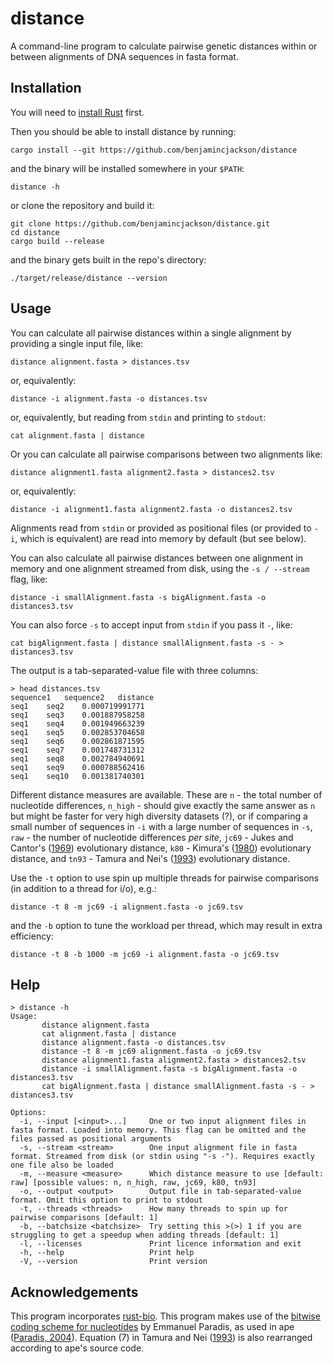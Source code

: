 # distance

A command-line program to calculate pairwise genetic distances within or between alignments of DNA sequences in fasta format.

## Installation

You will need to [install Rust](https://www.rust-lang.org/tools/install) first.

Then you should be able to install distance by running:

```
cargo install --git https://github.com/benjamincjackson/distance
```

and the binary will be installed somewhere in your `$PATH`:

```
distance -h
```

or clone the repository and build it:

```
git clone https://github.com/benjamincjackson/distance.git
cd distance
cargo build --release
```

and the binary gets built in the repo's directory:

```
./target/release/distance --version
```

## Usage

You can calculate all pairwise distances within a single alignment by providing a single input file, like:

```
distance alignment.fasta > distances.tsv
```

or, equivalently:

```
distance -i alignment.fasta -o distances.tsv
```

or, equivalently, but reading from `stdin` and printing to `stdout`:

```
cat alignment.fasta | distance
```

Or you can calculate all pairwise comparisons between two alignments like:

```
distance alignment1.fasta alignment2.fasta > distances2.tsv
```

or, equivalently:

```
distance -i alignment1.fasta alignment2.fasta -o distances2.tsv
```

Alignments read from `stdin` or provided as positional files (or provided to `-i`, which is equivalent) are read into memory by default (but see below).

You can also calculate all pairwise distances between one alignment in memory and one alignment streamed from disk, using the `-s / --stream` flag, like:

```
distance -i smallAlignment.fasta -s bigAlignment.fasta -o distances3.tsv
```

You can also force `-s` to accept input from `stdin` if you pass it `-`, like:

```
cat bigAlignment.fasta | distance smallAlignment.fasta -s - > distances3.tsv
```

The output is a tab-separated-value file with three columns:

```
> head distances.tsv
sequence1	sequence2	distance
seq1	seq2	0.000719991771
seq1	seq3	0.001887958258
seq1	seq4	0.001949663239
seq1	seq5	0.002853704658
seq1	seq6	0.002861871595
seq1	seq7	0.001748731312
seq1	seq8	0.002784940691
seq1	seq9	0.000788562416
seq1	seq10	0.001381740301
```

Different distance measures are available. These are `n` - the total number of nucleotide differences, `n_high` - should give exactly the same answer as `n` but might be faster for very high diversity datasets (?), or if comparing a small number of sequences in `-i` with a large number of sequences in `-s`, `raw` - the number of nucleotide differences _per site_, `jc69` - Jukes and Cantor's ([1969](https://books.google.co.uk/books?id=FDHLBAAAQBAJ&lpg=PA21&ots=bmgnXDW6mB&dq=jukes%20cantor%201969&lr&pg=PA34#v=onepage&q=jukes%20cantor%201969&f=false)) evolutionary distance, `k80` - Kimura's ([1980](https://doi.org/10.1007/bf01731581)) evolutionary distance, and `tn93` - Tamura and Nei's ([1993](https://doi.org/10.1093/oxfordjournals.molbev.a040023)) evolutionary distance.

Use the `-t` option to use spin up multiple threads for pairwise comparisons (in addition to a thread for i/o), e.g.:

```
distance -t 8 -m jc69 -i alignment.fasta -o jc69.tsv
```

and the `-b` option to tune the workload per thread, which may result in extra efficiency:

```
distance -t 8 -b 1000 -m jc69 -i alignment.fasta -o jc69.tsv
```

## Help

```
> distance -h
Usage:
       distance alignment.fasta
       cat alignment.fasta | distance
       distance alignment.fasta -o distances.tsv
       distance -t 8 -m jc69 alignment.fasta -o jc69.tsv
       distance alignment1.fasta alignment2.fasta > distances2.tsv
       distance -i smallAlignment.fasta -s bigAlignment.fasta -o distances3.tsv
       cat bigAlignment.fasta | distance smallAlignment.fasta -s - > distances3.tsv

Options:
  -i, --input [<input>...]     One or two input alignment files in fasta format. Loaded into memory. This flag can be omitted and the files passed as positional arguments
  -s, --stream <stream>        One input alignment file in fasta format. Streamed from disk (or stdin using "-s -"). Requires exactly one file also be loaded
  -m, --measure <measure>      Which distance measure to use [default: raw] [possible values: n, n_high, raw, jc69, k80, tn93]
  -o, --output <output>        Output file in tab-separated-value format. Omit this option to print to stdout
  -t, --threads <threads>      How many threads to spin up for pairwise comparisons [default: 1]
  -b, --batchsize <batchsize>  Try setting this >(>) 1 if you are struggling to get a speedup when adding threads [default: 1]
  -l, --licenses               Print licence information and exit
  -h, --help                   Print help
  -V, --version                Print version
```

## Acknowledgements

This program incorporates [rust-bio](https://rust-bio.github.io/). This program makes use of the [bitwise coding scheme for nucleotides](http://ape-package.ird.fr/misc/BitLevelCodingScheme.html) by Emmanuel Paradis, as used in ape ([Paradis, 2004](https://doi.org/10.1093/bioinformatics/btg412)). Equation (7) in Tamura and Nei ([1993](https://doi.org/10.1093/oxfordjournals.molbev.a040023)) is also rearranged according to ape's source code.
